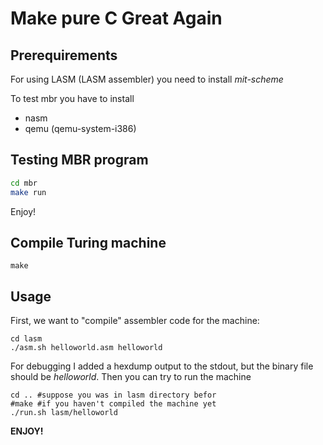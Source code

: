# Make pure C Great Again
## Prerequirements
For using LASM (LASM assembler) you need to install _mit-scheme_

To test mbr you have to install
  - nasm
  - qemu (qemu-system-i386)

## Testing MBR program
```bash
cd mbr
make run
```

Enjoy!

## Compile Turing machine
```
make
```
## Usage
First, we want to "compile" assembler code for the machine:
```
cd lasm
./asm.sh helloworld.asm helloworld
```
For debugging I added a hexdump output to the stdout, but the
binary file should be _helloworld_. Then you can try to run the
machine
```
cd .. #suppose you was in lasm directory befor
#make #if you haven't compiled the machine yet
./run.sh lasm/helloworld
```
__ENJOY!__

